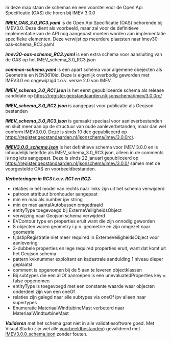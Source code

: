 In deze map staan de schemas en een voorstel voor de Open Api Specificatie (OAS) die horen bij IMEV 3.0.0

***IMEV_OAS_3.0_RC3.yaml*** is de Open Api Specificatie (OAS) behorende bij IMEV3.0.
Deze dient als voorbeeld, maar zal voor de definitieve implementatie van de API nog aangepast moeten worden aan implementatie specifieke elementen.
Deze verwijst op meerdere plaatsten naar imev30-oas-schema_RC3.yaml  

***imev30-oas-schema_RC3.yaml*** is een extra schema voor aansluiting van de OAS op het IMEV_schema_3.0_RC3.json  

***common-schema.yaml*** is een apart schema voor algemene obejecten als Geometrie en NEN3610id. Deze is eigenlijk overbodig geworden met IMEV3.0 en ongewijzigd t.o.v. versie 2.0 van IMEV.

***IMEV_schema_3.0_RC1.json*** is het eerst gepubliceerde schema als release candidate op https://register.geostandaarden.nl/jsonschema/imev/3.0.0rc/

***IMEV_schema_3.0_RC2.json*** is aangepast voor publicatie als Geojson bestanden  

***IMEV_schema_3.0_RC3.json*** is gemaakt speciaal voor aanleverbestanden en sluit meer aan op de structuur van oude aanleverbetanden, maar dan wel conform IMEV3.0.0. 
Deze is sinds 10 dec gepubliceerd op https://register.geostandaarden.nl/jsonschema/imev/3.0.0rc/.

***[IMEV3.0.0_schema.json](https://register.geostandaarden.nl/jsonschema/imev/3.0.0/IMEV3.0.0_schema.json)*** is het definitieve schema voor IMEV 3.0.0 en is inhoudelijk hetelfde als IMEV_schema_3.0_RC3.json, alleen in de comments is nog iets aangepast.
Deze is sinds 22 januari gepubliceerd op https://register.geostandaarden.nl/jsonschema/imev/3.0.0/ samen met de voorgestelde OAS en voorbeeldbestanden.

***Verbeteringen in RC3 t.o.v. RC1 en RC2:***  

- relaties in het model van rechts naar links zijn uit het schema verwijderd
- patroon attribuut bronhouder aangepast
- min en max als number ipv string
- min en max aantalAutobussen omgedraaid 
- entityType toegevoegd bij ExterneVeiligheidsObject 
- verwijzing naar Geojson schema verwijderd 
- EVContour type en properties eruit want die zijn onnodig geworden 
- 8 objecten waren geometry i.p.v. geometrie en zijn omgezet naar geometrie 
- tijdstipRegistratie niet meer required in ExterneVeiligheidsObject voor aanlevering 
- 3-dubbele properties en lege required properties eruit, want dat komt uit het Geojson schema 
- pattern kvknummer exploitant en kadastrale aanduiding 1 niveau dieper geplaatst 
- comment is opgenomen bij de 5 aan te leveren objectklassen 
- Bij subtypes die een allOf aanroepen is een unevaluatedProperties key = false opgenomen 
- entityType is toegevoegd met een constante waarde waar objecten onderdeel zijn van een oneOf 
- relaties zijn gelegd naar alle subtypes via oneOf ipv alleen naar supertypes
- Enumeratie MateriaalWindtubineMast verbeterd naar MateriaalWindtu***r***bineMast

***Valideren*** met het schema gaat niet in alle validatiesoftware goed. Met Visual Studio zijn wel alle [voorbeeldbestanden](https://register.geostandaarden.nl/jsonschema/imev/3.0.0/voorbeeldbestanden/)) gevalideerd met [IMEV3.0.0_schema.json](https://register.geostandaarden.nl/jsonschema/imev/3.0.0/IMEV3.0.0_schema.json) zonder fouten.
